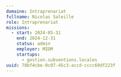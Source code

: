 ```yaml
---
domaine: Intraprenariat
fullname: Nicolas Saleille
role: Intraprenariat
missions:
  - start: 2024-05-31
    end: 2024-12-31
    status: admin
    employer: MIOM
    startups:
      - gestion.subventions.locales
uuid: 78bf4cbe-0c07-45c3-accd-cccc69df223f
---
```

